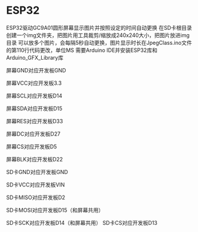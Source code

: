 # ESP32
ESP32驱动GC9A01圆形屏幕显示图片并按照设定的时间自动更换
在SD卡根目录创建一个img文件夹，把图片用工具裁剪/缩放成240x240大小，把图片放进img目录
可以放多个图片，会每隔5秒自动更换，图片显示时长在JpegClass.ino文件的第110行代码更改，单位MS
需要Arduino IDE并安装ESP32库和Arduino_GFX_Library库

屏幕GND对应开发板GND

屏幕VCC对应开发板3.3

屏幕SCL对应开发板D14

屏幕SDA对应开发板D15

屏幕RES对应开发板D33

屏幕DC对应开发板D27

屏幕CS对应开发板D5

屏幕BLK对应开发板D22

SD卡GND对应开发板GND

SD卡VCC对应开发板VIN

SD卡MISO对应开发板D2

SD卡MOSI对应开发板D15（和屏幕共用）

SD卡SCK对应开发板D14（和屏幕共用）
SD卡CS对应开发板D13







